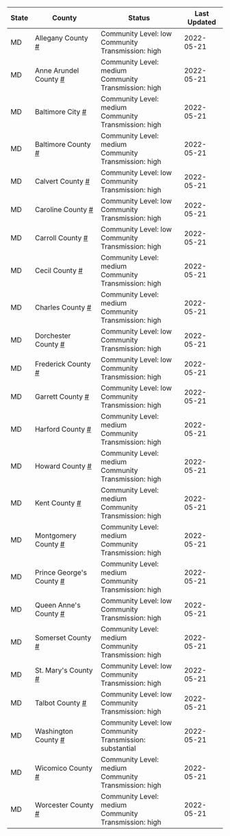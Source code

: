 State | County | Status | Last Updated
--- | --- | --- | --- 
MD | Allegany County <a href="#allegany_county">#</a> | <a name="allegany_county"></a>Community Level: low<br/>Community Transmission: high | 2022-05-21
MD | Anne Arundel County <a href="#anne_arundel_county">#</a> | <a name="anne_arundel_county"></a>Community Level: medium<br/>Community Transmission: high | 2022-05-21
MD | Baltimore City <a href="#baltimore_city">#</a> | <a name="baltimore_city"></a>Community Level: medium<br/>Community Transmission: high | 2022-05-21
MD | Baltimore County <a href="#baltimore_county">#</a> | <a name="baltimore_county"></a>Community Level: medium<br/>Community Transmission: high | 2022-05-21
MD | Calvert County <a href="#calvert_county">#</a> | <a name="calvert_county"></a>Community Level: low<br/>Community Transmission: high | 2022-05-21
MD | Caroline County <a href="#caroline_county">#</a> | <a name="caroline_county"></a>Community Level: low<br/>Community Transmission: high | 2022-05-21
MD | Carroll County <a href="#carroll_county">#</a> | <a name="carroll_county"></a>Community Level: low<br/>Community Transmission: high | 2022-05-21
MD | Cecil County <a href="#cecil_county">#</a> | <a name="cecil_county"></a>Community Level: medium<br/>Community Transmission: high | 2022-05-21
MD | Charles County <a href="#charles_county">#</a> | <a name="charles_county"></a>Community Level: medium<br/>Community Transmission: high | 2022-05-21
MD | Dorchester County <a href="#dorchester_county">#</a> | <a name="dorchester_county"></a>Community Level: low<br/>Community Transmission: high | 2022-05-21
MD | Frederick County <a href="#frederick_county">#</a> | <a name="frederick_county"></a>Community Level: low<br/>Community Transmission: high | 2022-05-21
MD | Garrett County <a href="#garrett_county">#</a> | <a name="garrett_county"></a>Community Level: low<br/>Community Transmission: high | 2022-05-21
MD | Harford County <a href="#harford_county">#</a> | <a name="harford_county"></a>Community Level: medium<br/>Community Transmission: high | 2022-05-21
MD | Howard County <a href="#howard_county">#</a> | <a name="howard_county"></a>Community Level: medium<br/>Community Transmission: high | 2022-05-21
MD | Kent County <a href="#kent_county">#</a> | <a name="kent_county"></a>Community Level: medium<br/>Community Transmission: high | 2022-05-21
MD | Montgomery County <a href="#montgomery_county">#</a> | <a name="montgomery_county"></a>Community Level: medium<br/>Community Transmission: high | 2022-05-21
MD | Prince George's County <a href="#prince_george's_county">#</a> | <a name="prince_george's_county"></a>Community Level: medium<br/>Community Transmission: high | 2022-05-21
MD | Queen Anne's County <a href="#queen_anne's_county">#</a> | <a name="queen_anne's_county"></a>Community Level: low<br/>Community Transmission: high | 2022-05-21
MD | Somerset County <a href="#somerset_county">#</a> | <a name="somerset_county"></a>Community Level: medium<br/>Community Transmission: high | 2022-05-21
MD | St. Mary's County <a href="#st._mary's_county">#</a> | <a name="st._mary's_county"></a>Community Level: low<br/>Community Transmission: high | 2022-05-21
MD | Talbot County <a href="#talbot_county">#</a> | <a name="talbot_county"></a>Community Level: low<br/>Community Transmission: high | 2022-05-21
MD | Washington County <a href="#washington_county">#</a> | <a name="washington_county"></a>Community Level: low<br/>Community Transmission: substantial | 2022-05-21
MD | Wicomico County <a href="#wicomico_county">#</a> | <a name="wicomico_county"></a>Community Level: medium<br/>Community Transmission: high | 2022-05-21
MD | Worcester County <a href="#worcester_county">#</a> | <a name="worcester_county"></a>Community Level: medium<br/>Community Transmission: high | 2022-05-21
